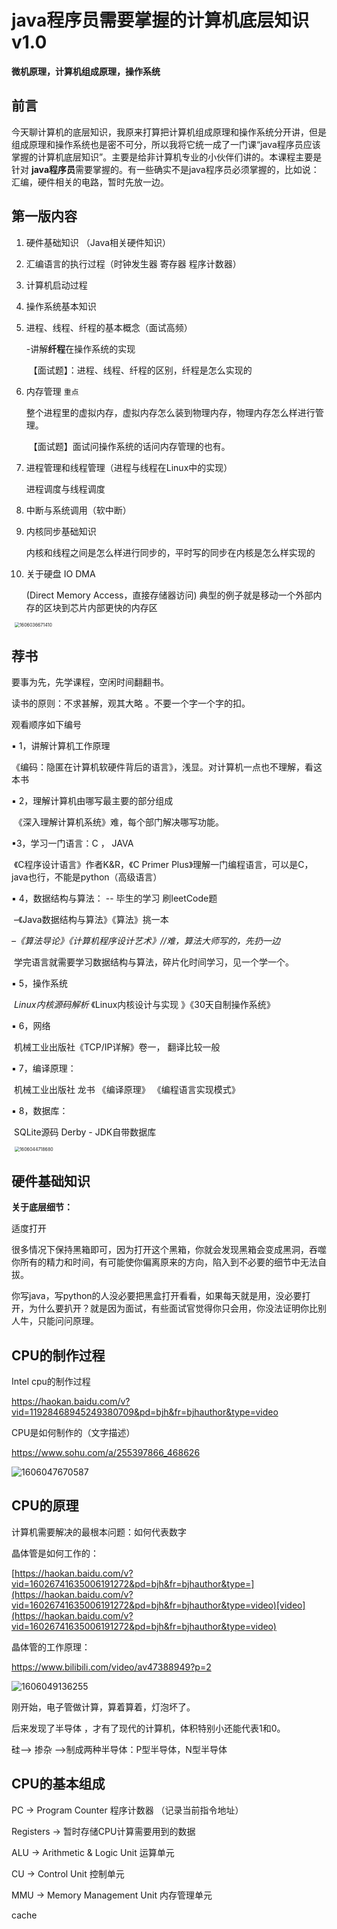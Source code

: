 ### 

# java程序员需要掌握的计算机底层知识v1.0

**微机原理，计算机组成原理，操作系统**

## 前言

今天聊计算机的底层知识，我原来打算把计算机组成原理和操作系统分开讲，但是组成原理和操作系统也是密不可分，所以我将它统一成了一门课“java程序员应该掌握的计算机底层知识”。主要是给非计算机专业的小伙伴们讲的。本课程主要是针对  **java程序员**需要掌握的。有一些确实不是java程序员必须掌握的，比如说：汇编，硬件相关的电路，暂时先放一边。

## 第一版内容

1. 硬件基础知识 （Java相关硬件知识）

2. 汇编语言的执行过程（时钟发生器 寄存器 程序计数器）

3. 计算机启动过程

4. 操作系统基本知识

5. 进程、线程、纤程的基本概念（面试高频）

   -讲解**纤程**在操作系统的实现

   ​	【面试题】：进程、线程、纤程的区别，纤程是怎么实现的

6. 内存管理 `重点`

   ​	整个进程里的虚拟内存，虚拟内存怎么装到物理内存，物理内存怎么样进行管理。

   ​	【面试题】面试问操作系统的话问内存管理的也有。

7. 进程管理和线程管理（进程与线程在Linux中的实现）

   进程调度与线程调度

8. 中断与系统调用（软中断）

9. 内核同步基础知识

   内核和线程之间是怎么样进行同步的，平时写的同步在内核是怎么样实现的

10. 关于硬盘 IO DMA

     (Direct Memory Access，直接存储器访问)  典型的例子就是移动一个外部内存的区块到芯片内部更快的内存区 

<img src="D:\Z_lhy\STUDY\java程序员应知底层\img\1606036671410.png" alt="1606036671410" style="zoom:50%;margin-left:10px" />



## 荐书

要事为先，先学课程，空闲时间翻翻书。

 读书的原则：不求甚解，观其大略 。不要一个字一个字的扣。

观看顺序如下编号

 ▪ 1，讲解计算机工作原理

​		《编码：隐匿在计算机软硬件背后的语言》，浅显。对计算机一点也不理解，看这本书			

▪ 2，理解计算机由哪写最主要的部分组成

​		《深入理解计算机系统》难，每个部门解决哪写功能。

▪3，学习一门语言：C  ， JAVA 

​	 《C程序设计语言》作者K&R，《C Primer Plus》理解一门编程语言，可以是C，java也行，不能是python（高级语言）

▪ 4，数据结构与算法： -- 毕生的学习 刷leetCode题

​		–《Java数据结构与算法》《算法》挑一本

​		*–《算法导论》《计算机程序设计艺术》//难，算法大师写的，先扔一边*

​		学完语言就需要学习数据结构与算法，碎片化时间学习，见一个学一个。

▪ 5，操作系统

​		*Linux内核源码解析*  《Linux内核设计与实现 》《30天自制操作系统》

▪ 6，网络

​		机械工业出版社《TCP/IP详解》卷一， 翻译比较一般

▪ 7，编译原理：

​		机械工业出版社 龙书 《编译原理》 《编程语言实现模式》

▪ 8，数据库：

​		SQLite源码 Derby - JDK自带数据库

<img src="C:\Users\lihaoyang6\AppData\Roaming\Typora\typora-user-images\1606044718680.png" alt="1606044718680" style="zoom:50%;margin-left:10px" />

## 硬件基础知识

**关于底层细节：**

适度打开

很多情况下保持黑箱即可，因为打开这个黑箱，你就会发现黑箱会变成黑洞，吞噬你所有的精力和时间，有可能使你偏离原来的方向，陷入到不必要的细节中无法自拔。

你写java，写python的人没必要把黑盒打开看看，如果每天就是用，没必要打开，为什么要扒开？就是因为面试，有些面试官觉得你只会用，你没法证明你比别人牛，只能问问原理。



## CPU的制作过程

 Intel cpu的制作过程 

 https://haokan.baidu.com/v?vid=11928468945249380709&pd=bjh&fr=bjhauthor&type=video 

 CPU是如何制作的（文字描述） 

 https://www.sohu.com/a/255397866_468626 

![1606047670587](D:\Z_lhy\STUDY\java程序员应知底层\img\1606047670587.png)



## CPU的原理

计算机需要解决的最根本问题：如何代表数字

晶体管是如何工作的：

[https://haokan.baidu.com/v?vid=16026741635006191272&pd=bjh&fr=bjhauthor&type=](https://haokan.baidu.com/v?vid=16026741635006191272&pd=bjh&fr=bjhauthor&type=video)[video](https://haokan.baidu.com/v?vid=16026741635006191272&pd=bjh&fr=bjhauthor&type=video)

晶体管的工作原理：

https://www.bilibili.com/video/av47388949?p=2

![1606049136255](D:\Z_lhy\STUDY\java程序员应知底层\img\1606049136255.png)

刚开始，电子管做计算，算着算着，灯泡坏了。

后来发现了半导体 ，才有了现代的计算机，体积特别小还能代表1和0。

硅--> 掺杂 -->制成两种半导体：P型半导体，N型半导体







## CPU的基本组成

PC -> Program Counter 程序计数器 （记录当前指令地址）

Registers -> 暂时存储CPU计算需要用到的数据

ALU -> Arithmetic & Logic Unit 运算单元

CU -> Control Unit 控制单元

MMU -> Memory Management Unit 内存管理单元

cache